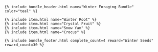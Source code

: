 <div class="bundle">

    {% include bundle_header.html name="Winter Foraging Bundle" color="teal" %}

    {% include item.html name="Winter Root" %}
    {% include item.html name="Crystal Fruit" %}
    {% include item.html name="Snow Yam" %}
    {% include item.html name="Crocus" %}

    {% include bundle_footer.html complete_count=4 reward="Winter Seeds" reward_count=30 %}

</div>
